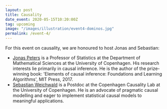 ```yaml
---
layout: post
title: Causality
date_event: 2020-05-15T10:20:00Z
tag: upcoming
image: "/images/illustration/event4-dominos.jpg"
permalink: /event-4/
---
```


<!-- # CogSys Talks presents: Quantum Machine Learning -->

For this event on causality, we are honoured to host Jonas and Sebastian:

  - [Jonas Peters](http://web.math.ku.dk/~peters/) is a Professor of Statistics at the Department of Mathematical
  Sciences at the University of Copenhagen. His research interests lie primarily in causal inference. He is the author of
  the prize-winning book:
  'Elements of causal inference: Foundations and Learning Algorithms', MIT Press, 2017.
  - [Sebastian Weichwald](https://sweichwald.de/) is a Postdoc at the Copenhagen Causality Lab at the University of Copenhagen.
  He is an advocate of pragmatic causal modelling and eager to implement statistical causal models to meaningful
  applications.
